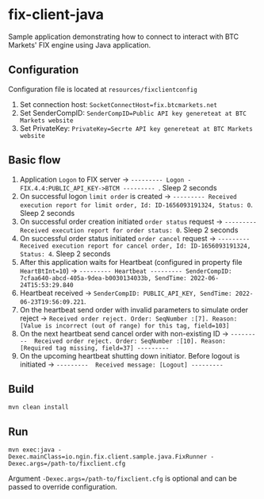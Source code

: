 # fix-client-java

Sample application demonstrating how to connect to interact with BTC Markets' FIX engine using Java application. 

## Configuration
Configuration file is located at `resources/fixclientconfig`

1) Set connection host:  `SocketConnectHost=fix.btcmarkets.net`
2) Set SenderCompID:     `SenderCompID=Public API key genereteat at BTC Markets website`
3) Set PrivateKey:       `PrivateKey=Secrte API key genereteat at BTC Markets website`

## Basic flow

1) Application `Logon` to FIX server -> `--------- Logon -FIX.4.4:PUBLIC_API_KEY->BTCM --------- `. Sleep 2 seconds
2) On successful logon `limit order` is created -> `--------- Received execution report for limit order, Id: ID-1656093191324, Status: 0`. Sleep 2 seconds
3) On successful order creation initiated `order status` request -> `--------- Received execution report for order status: 0`. Sleep 2 seconds
4) On successful order status initiated `order cancel` request -> `--------- Received execution report for cancel order, Id: ID-1656093191324, Status: 4`. Sleep 2 seconds
5) After this application waits for Heartbeat (configured in property file `HeartBtInt=10`) -> `--------- Heartbeat --------- SenderCompID: 7cfaa640-abcd-405a-9dea-b0030134033b, SendTime: 2022-06-24T15:53:29.840`
6) Heartbeat received -> `SenderCompID: PUBLIC_API_KEY, SendTime: 2022-06-23T19:56:09.221`.
7) On the heartbeat send order with invalid parameters to simulate order reject -> `Received order reject. Order: SeqNumber :[7]. Reason: [Value is incorrect (out of range) for this tag, field=103] `
8) On the next heartbeat send cancel order with non-existing ID -> `---------  Received order reject. Order: SeqNumber :[10]. Reason: [Required tag missing, field=37] ---------`
9) On the upcoming heartbeat shutting down initiator. Before logout is initiated -> `---------  Received message: [Logout] ---------`

## Build

`mvn clean install`

## Run

`mvn exec:java -Dexec.mainClass=io.ngin.fix.client.sample.java.FixRunner -Dexec.args=/path-to/fixclient.cfg`

Argument `-Dexec.args=/path-to/fixclient.cfg` is optional and can be passed to override configuration.